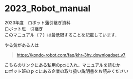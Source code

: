 # 2023_Robot_manual
2023年度　ロボット藩引継ぎ資料  
ロボット班　引継ぎ  
このマニュアル（？）は最低限することを記載しています.   

やる気がある人は  
>https://kondo-robot.com/faq/khr-3hv_downloadset_v7

こちらのリンクにある私用のpcに入れ、マニュアルを読むか  
ロボット班のｐｃにある企業の取り扱い説明書をお読みください
